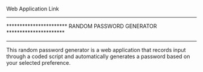 
Web Application Link

************************************************************************
*********************** RANDOM PASSWORD GENERATOR **********************
************************************************************************

This random password generator is a web application that records 
input through a coded script and automatically generates a 
password based on your selected preference.

